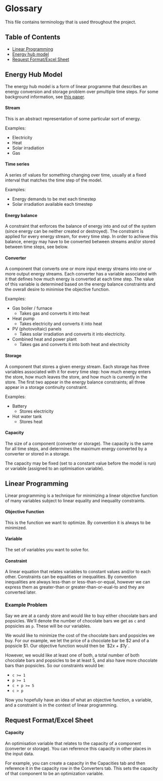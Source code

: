 # Glossary

This file contains terminology that is used throughout the project.

## Table of Contents

- [Linear Programming](#linear-programming)
- [Energy hub model](#energyhubmodel)
- [Request Format/Excel Sheet](#request-formatexcel-sheet)

## Energy Hub Model

The energy hub model is a form of linear programme that describes an energy conversion and storage problem over pmultiple time steps. 
For some background information, see [this paper](http://www.sciencedirect.com/science/article/pii/S0360544214007270).

#### Stream

This is an abstract representation of some particular sort of energy.

Examples:
- Electricity
- Heat
- Solar irradiation
- Gas

#### Time series

A series of values for something changing over time, usually at a fixed interval that matches the time step of the model.

Examples:
- Energy demands to be met each timestep
- Solar irradiation available each timestep

#### Energy balance

A constraint that enforces the balance of energy into and out of the system (since energy can be neither created or destroyed). The constraint is applied for every energy stream, for every time step. In order to achieve this balance, energy may have to be converted between streams and/or stored between time steps, see below.

#### Converter

A component that converts one or more input energy streams into one or more output energy streams. Each converter has a variable associated with it that defines how much energy is converted at each time step. The value of this variable is determined based on the energy balance constraints and the overall desire to minimise the objective function.

Examples:
- Gas boiler / furnace
    - Takes gas and converts it into heat
- Heat pump
    - Takes electricity and converts it into heat
- PV (photovoltaic) panels
    - Takes solar irradiation and converts it into electricity.    
- Combined heat and power plant
    - Takes gas and converts it into both heat and electricity

#### Storage

A component that stores a given energy stream. Each storage has three variables associated with it for every time step: how much energy enters the store, how much leaves the store, and how much is currently in the store. The first two appear in the energy balance constraints; all three appear in a storage continuity constraint.

Examples: 
- Battery
    - Stores electricity
- Hot water tank
    - Stores heat

#### Capacity

The size of a component (converter or storage). The capacity is the same for all time steps, and determines the maximum energy converted by a converter or stored in a storage.

The capacity may be fixed (set to a constant value before the model is run) or variable (assigned to an optimisation variable). 

## Linear Programming

Linear programming is a technique for minimizing a linear
objective function of many variables subject to linear equality and 
inequality constraints.

#### Objective Function

This is the function we want to optimize. By convention it is always to be minimized.

#### Variable

The set of variables you want to solve for.

#### Constraint

A linear equation that relates variables to constant values and/or to each other.
Constraints can be equalities or inequalities. By convention inequalities are always less-than or less-than-or-equal,
however we can express them as greater-than or greater-than-or-eual-to and they are converted later.

### Example Problem

Say we are at a candy store and would like to buy either chocolate bars and
popsicles.
We'll denote the number of chocolate bars we get as `c` and popsicles as `p`.
These will be our variables.

We would like to minimize the cost of the chocolate bars and popsicles we buy.
For our example, we let the price of a chocolate bar be $2 and of a popsicle
$1.
Our objective function would then be `$2*x + $1*y`.

However, we would like at least one of both, a total number of both
chocolate bars and popsicles to be at least 5, and also have more chocolate
bars than popsicles.
So our constraints would be:
- `c >= 1`
- `p >= 1`
- `c + p >= 5`
- `c > p`

Now you hopefully have an idea of what an objective function, a variable, and a
constraint is in the context of linear programming.

## Request Format/Excel Sheet

#### Capacity

An optimisation variable that relates to the capacity of a component (converter or storage). You can reference this capacity in other places in the input data.

For example, you can create a capacity in the Capacities tab and then reference
it in the capacity row in the Converters tab. This sets the capacity of that component to be an optimization variable.
